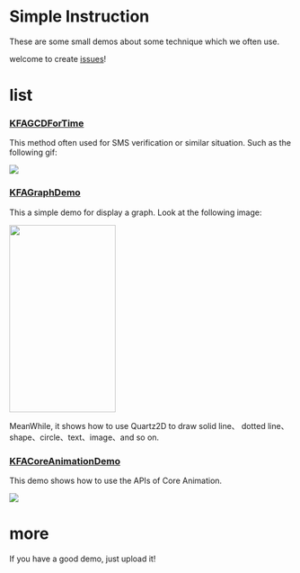# Simple Instruction
These are some small demos about some technique which we often use.

welcome to create [issues](https://github.com/KFAaron/KFADemoSet/issues)!

# list
### [KFAGCDForTime](https://github.com/KFAaron/KFADemoSet/tree/master/KFAGCDForTime)
This method often used for SMS verification or similar situation. Such as the following gif:

![](https://github.com/KFAaron/KFADemoSet/raw/master/gifPicture/timer.gif)

### [KFAGraphDemo](https://github.com/KFAaron/KFADemoSet/tree/master/KFAGraphDemo)
This a simple demo for display a graph. Look at the following image:

<img src="https://github.com/KFAaron/KFADemoSet/raw/master/gifPicture/graph.png" width="189" height="333"/>

MeanWhile, it shows how to use Quartz2D to draw solid line、 dotted line、shape、circle、text、image、and so on.

### [KFACoreAnimationDemo](https://github.com/KFAaron/KFADemoSet/tree/master/KFACoreAnimationDemo)
This demo shows how to use the APIs of Core Animation.

![](https://github.com/KFAaron/KFADemoSet/raw/master/gifPicture/clock.gif)

# more
If you have a good demo, just upload it!
